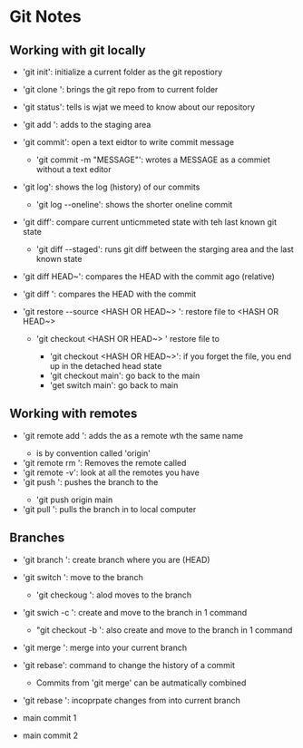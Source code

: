 # Git Notes

## Working with git locally

- 'git init': initialize a current folder as the git repostiory
- 'git clone <URL>': brings the git repo from <URL> to current folder
- 'git status': tells is wjat we meed to know about our repository

- 'git add <FILE>': adds <FILE> to the staging area
- 'git commit': open a text eidtor to write commit message
    - 'git commit -m "MESSAGE"': wrotes a MESSAGE as a commiet without a text editor

- 'git log': shows the log (history) of our commits
    - 'git log --oneline': shows the shorter oneline commit

- 'git diff': compare current unticmmeted state with teh last known git state
    - 'git diff --staged': runs git diff between the starging area and the last known state
- 'git diff HEAD~<NUMBER>': compares the HEAD with the commit <NUMBER> ago (relative)
- 'git diff <HASH>': compares the HEAD with the commit <HASH>

- 'git restore --source <HASH OR HEAD~> <FILE>': restore file to <HASH OR HEAD~>
    - 'git checkout <HASH OR HEAD~> <FILE>' restore file to <HASH OR HEAD>
        - 'git checkout <HASH OR HEAD~>': if you forget the file, you end  up in the detached head state
        - 'git checkout main': go back to the main
        - 'get switch main': go back to main

## Working with remotes 
    
- 'git remote add <NAME> <URL>': adds the <URL> as a remote wth the same name <NAME>
    - <NAME> is by convention called 'origin'
- 'git remote rm <NAME>': Removes the remote called <NAME>
- 'git remote -v': look at all the remotes you have
- 'git push <WHERE> <WHAT>': pushes the <WHAT> branch to the <WHERE>
    - 'git push origin main
- 'git pull <WHERE> <WHAT>': pulls the <WHAT> branch in <WHERE> to local computer

## Branches

- 'git branch <NAME>': create branch <NAME> where you are (HEAD)
- 'git switch <NAME>': move to the branch <NAME>
    - 'git checkoug <NAME>': alod moves to the branch <NAME>
- 'git swich -c <NAME>': create and move to the branch <NAME> in 1 command
    - "git checkout -b <NAME>': also create and move to the branch <NAME> in 1 command

- 'git merge <BRANCH>': merge <BRANCH> into your current branch
- 'git rebase': command to change the history of a commit
    - Commits from 'git merge' can be autmatically combined
- 'git rebase <BRANCH>': incoprpate changes from <BRANCH> into current branch

- main commit 1
- main commit 2
